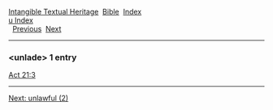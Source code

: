 [Intangible Textual Heritage](../../index)  [Bible](../index) 
[Index](index)   
[u Index](_u_)  
  [Previous](c11938)  [Next](c11940) 

------------------------------------------------------------------------

### &lt;unlade&gt; 1 entry

[Act 21:3](../kjv/act021.htm#003)  

------------------------------------------------------------------------

[Next: unlawful (2)](c11940)
